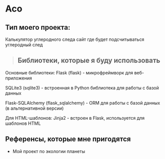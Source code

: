 # Aco
## Тип моего проекта:
Калькулятор углеродного следа
сайт где будет подсчитываться углеродный след
> ## Библиотеки, которые я буду использовать
Основные библиотеки:
Flask (flask) - микрофреймворк для веб-приложения

SQLite3 (sqlite3) - встроенная в Python библиотека для работы с базой данных

Flask-SQLAlchemy (flask_sqlalchemy) - ORM для работы с базой данных (в альтернативной версии)

Для HTML-шаблонов:
Jinja2 - встроен в Flask, используется для шаблонов HTML

## Референсы, которые мне пригодятся
- Мой проект по экологии планеты

